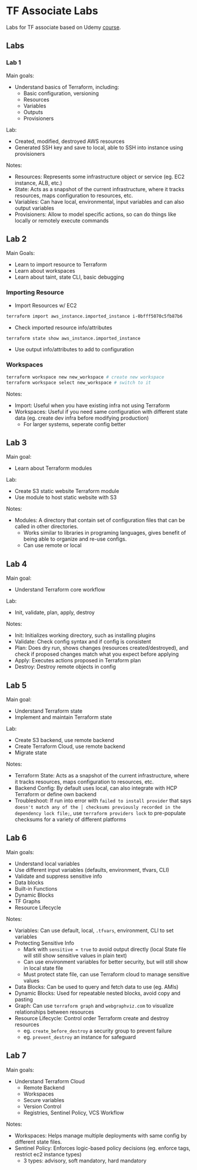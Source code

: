 # TF Associate Labs

Labs for TF associate based on Udemy [course](https://www.udemy.com/course/terraform-hands-on-labs/).

## Labs

### Lab 1

Main goals:

- Understand basics of Terraform, including:
  - Basic configuration, versioning
  - Resources
  - Variables
  - Outputs
  - Provisioners

Lab:

- Created, modified, destroyed AWS resources
- Generated SSH key and save to local, able to SSH into instance using provisioners

Notes:

- Resources: Represents some infrastructure object or service (eg. EC2 instance, ALB, etc.)
- State: Acts as a snapshot of the current infrastructure, where it tracks resources, maps configuration to resources, etc.
- Variables: Can have local, environmental, input variables and can also output variables
- Provisioners: Allow to model specific actions, so can do things like locally or remotely execute commands

## Lab 2

Main Goals:

- Learn to import resource to Terraform
- Learn about workspaces
- Learn about taint, state CLI, basic debugging

### Importing Resource

- Import Resources w/ EC2

``` bash
terraform import aws_instance.imported_instance i-0bfff5070c5fb87b6
```

- Check imported resource info/attributes

``` bash
terraform state show aws_instance.imported_instance
```

- Use output info/attributes to add to configuration

### Workspaces

``` bash
terraform workspace new new_workspace # create new workspace
terraform workspace select new_workspace # switch to it
```

Notes:

- Import: Useful when you have existing infra not using Terraform
- Workspaces: Useful if you need same configuration with different state data (eg. create dev infra before modifying production)
  - For larger systems, seperate config better

## Lab 3

Main goal:

- Learn about Terraform modules

Lab:

- Create S3 static website Terraform module
- Use module to host static website with S3

Notes:

- Modules: A directory that contain set of configuration files that can be called in other directories.
  - Works similar to libraries in programing languages, gives benefit of being able to organize and re-use configs.
  - Can use remote or local

## Lab 4

Main goal:

- Understand Terraform core workflow

Lab:

- Init, validate, plan, apply, destroy

Notes:

- Init: Initializes working directory, such as installing plugins
- Validate: Check config syntax and if config is consistent
- Plan: Does dry run, shows changes (resources created/destroyed), and check if proposed changes match what you expect before applying
- Apply: Executes actions proposed in Terraform plan
- Destroy: Destroy remote objects in config

## Lab 5

Main goal:

- Understand Terraform state
- Implement and maintain Terraform state

Lab:

- Create S3 backend, use remote backend
- Create Terraform Cloud, use remote backend
- Migrate state

Notes:

- Terraform State: Acts as a snapshot of the current infrastructure, where it tracks resources, maps configuration to resources, etc.
- Backend Config: By default uses local, can also integrate with HCP Terraform or define own backend
- Troubleshoot: If run into error with `failed to install provider` that says `doesn't match any of the
│ checksums previously recorded in the dependency lock file;`, use `terraform providers lock` to pre-populate checksums for a variety of different platforms

## Lab 6

Main goals:

- Understand local variables
- Use different input variables (defaults, environment, tfvars, CLI)
- Validate and suppress sensitive info
- Data blocks
- Built-in Functions
- Dynamic Blocks
- TF Graphs
- Resource Lifecycle

Notes:

- Variables: Can use default, local, `.tfvars`, environment, CLI to set variables
- Protecting Sensitive Info
  - Mark with `sensitive = true` to avoid output directly (local State file will still show sensitive values in plain text)
  - Can use environment variables for better security, but will still show in local state file
  - Must protect state file, can use Terraform cloud to manage sensitive values
- Data Blocks: Can be used to query and fetch data to use (eg. AMIs)
- Dynamic Blocks: Used for repeatable nested blocks, avoid copy and pasting
- Graph: Can use `terraform graph` and `webgraphviz.com` to visualize relationships between resources
- Resource Lifecycle: Control order Terraform create and destroy resources
  - eg. `create_before_destroy` a security group to prevent failure
  - eg. `prevent_destroy` an instance for safeguard

## Lab 7

Main goals:

- Understand Terraform Cloud
  - Remote Backend
  - Workspaces
  - Secure variables
  - Version Control
  - Registries, Sentinel Policy, VCS Workflow

Notes:

- Workspaces: Helps manage multiple deployments with same config by different state files.
- Sentinel Policy: Enforces logic-based policy decisions (eg. enforce tags, restrict ec2 instance types)
  - 3 types: advisory, soft mandatory, hard mandatory
